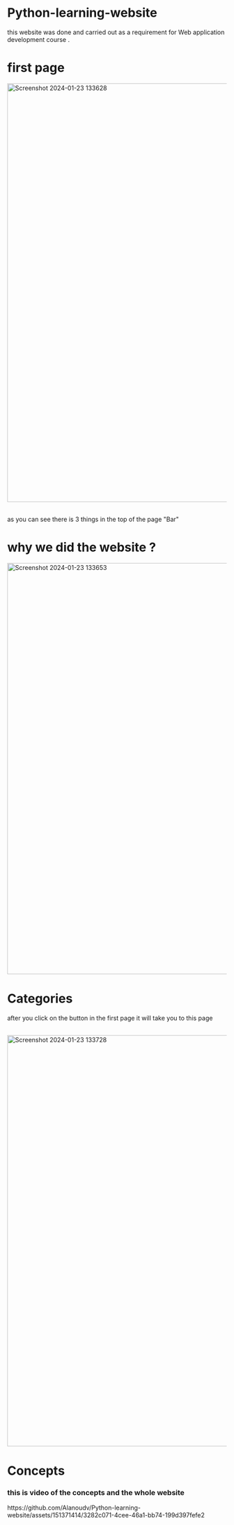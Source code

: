 # Python-learning-website
this website was done and carried out as a requirement for Web application development course .
<h1>first page</h1>
<img width="960" alt="Screenshot 2024-01-23 133628" src="https://github.com/Alanoudv/Python-learning-website/assets/151371414/41d029d7-e552-45fb-a053-fcc618ca0916">
<BR><br><P>as you can see there is 3 things in the top of the page "Bar"</P>
<h1>why we did the website ?</h1>
<img width="943" alt="Screenshot 2024-01-23 133653" src="https://github.com/Alanoudv/Python-learning-website/assets/151371414/7b2941fc-5bb1-4c72-b358-21be64f24dc4">

<h1> Categories</h1>
<p> after you click on the button in the first page it will take you to this page </p> <br>
<img width="943" alt="Screenshot 2024-01-23 133728" src="https://github.com/Alanoudv/Python-learning-website/assets/151371414/c20575e9-3258-445c-84d2-e1629061d684">
<h1>Concepts</h1>
<h3> this is video of the concepts and the whole website</h3>
https://github.com/Alanoudv/Python-learning-website/assets/151371414/3282c071-4cee-46a1-bb74-199d397fefe2



